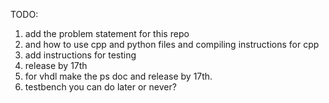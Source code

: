 TODO: 
1. add the problem statement for this repo
2. and how to use cpp and python files and compiling instructions for cpp
3. add instructions for testing
4. release by 17th
5. for vhdl make the ps doc and release by 17th.
6. testbench you can do later or never? 